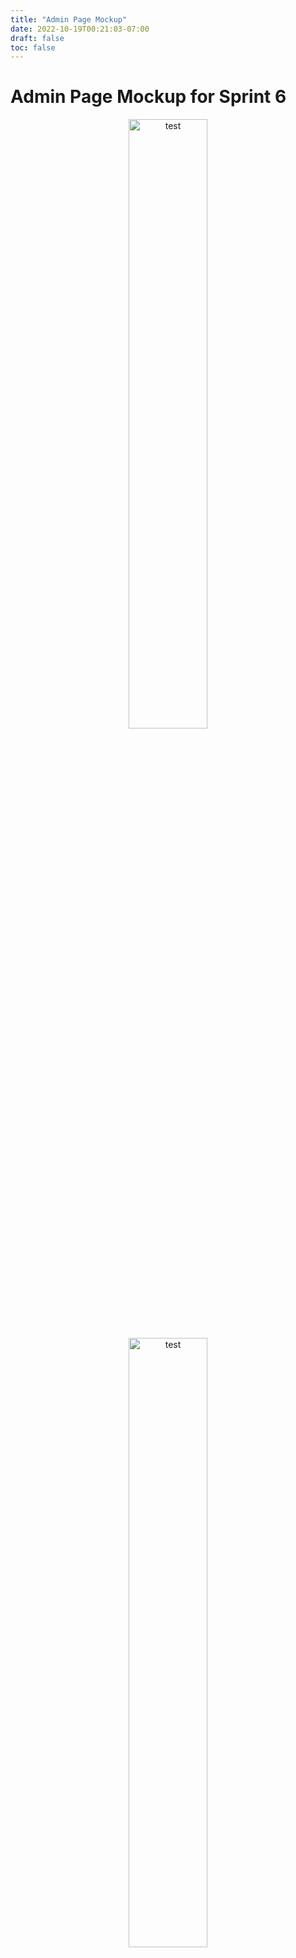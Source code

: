 ```yaml
---
title: "Admin Page Mockup"
date: 2022-10-19T00:21:03-07:00
draft: false
toc: false
---
```


# Admin Page Mockup for Sprint 6

<center><img src="/img/admin_page_mockup.jpg" alt="test" width="50%"/></center>
<center><img src="/img/Settings-Mockup/mockup.jpg" alt="test" width="50%"/></center>
